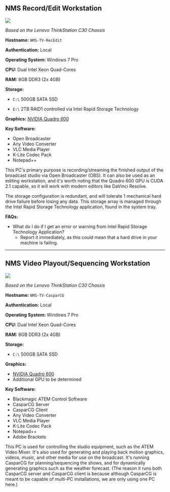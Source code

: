 ## NMS Record/Edit Workstation

![](http://www3.lenovo.com/medias/lenovo-workstation-thinkstation-c30-main.png?context=bWFzdGVyfHJvb3R8MTAwMDk3fGltYWdlL3BuZ3xoMWIvaDliLzk0MzQzNzU5MTM1MDIucG5nfGVlYTY0MWVjYjBkZWE4M2EyNTE0OGIzNjdmMWFiMmU0NzA2ZDViZmJjNGQ3NmE4ZmU5OTBlZTJmNmY4ZGFhMzM)

_Based on the Lenovo ThinkStation C30 Chassis_

**Hostname:** ``NMS-TV-RecEdit``

**Authentication:** Local

**Operating System:** Windows 7 Pro

**CPU:** Dual Intel Xeon Quad-Cores

**RAM:** 8GB DDR3 (2x 4GB)

**Storage:**

- ``C:\`` 500GB SATA SSD

- ``E:\`` 2TB RAID1 controlled via Intel Rapid Storage Technology

**Graphics:** [NVIDIA Quadro 600](https://www.nvidia.com/content/PDF/data-sheet/nv-ds-quadro-k600-us.pdf)

**Key Software:**

- Open Broadcaster
- Any Video Converter
- VLC Media Player
- K-Lite Codec Pack
- Notepad++

This PC's primary purpose is recording/streaming the finished output of the broadcast studio via Open Broadcaster (OBS). It can also be used as an editing workstation, and it's worth noting that the Quadro 600 GPU is CUDA 2.1 capable, so it will work with modern editors like DaVinci Resolve.

The storage configuration is redundant, and will tolerate 1 mechanical hard drive failure before losing any data. This storage array is managed through the Intel Rapid Storage Technology application, found in the system tray.

**FAQs:**

- What do I do if I get an error or warning from Intel Rapid Storage Technology Application?
  - Report it immediately, as this could mean that a hard drive in your machine is failing.

---

## NMS Video Playout/Sequencing Workstation

![](http://www3.lenovo.com/medias/lenovo-workstation-thinkstation-c30-main.png?context=bWFzdGVyfHJvb3R8MTAwMDk3fGltYWdlL3BuZ3xoMWIvaDliLzk0MzQzNzU5MTM1MDIucG5nfGVlYTY0MWVjYjBkZWE4M2EyNTE0OGIzNjdmMWFiMmU0NzA2ZDViZmJjNGQ3NmE4ZmU5OTBlZTJmNmY4ZGFhMzM)

_Based on the Lenovo ThinkStation C30 Chassis_

**Hostname:** ``NMS-TV-CasparCG``

**Authentication:** Local

**Operating System:** Windows 7 Pro

**CPU:** Dual Intel Xeon Quad-Cores

**RAM:** 8GB DDR3 (2x 4GB)

**Storage:**

- ``C:\`` 500GB SATA SSD

**Graphics:**

- [NVIDIA Quadro 600](https://www.nvidia.com/content/PDF/data-sheet/nv-ds-quadro-k600-us.pdf)
- Additional GPU to be determined

**Key Software:**

- Blackmagic ATEM Control Software
- CasparCG Server
- CasparCG Client
- Any Video Converter
- VLC Media Player
- K-Lite Codec Pack
- Notepad++
- Adobe Brackets

This PC is used for controlling the studio equipment, such as the ATEM Video Mixer. It's also used for generating and playing back motion graphics, videos, music, and other media for use on the broadcast. It's running CasparCG for planning/sequencing the shows, and for dynamically generating graphics such as the weather forecast. (The reason it runs both CasparCG server and CasparCG client is because although CasparCG is meant to be capable of multi-PC installations, we are only using one PC here.)

